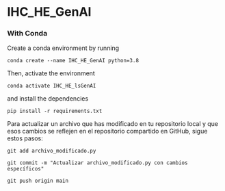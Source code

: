 # IHC_HE_GenAI

### With Conda
Create a conda environment by running
```
conda create --name IHC_HE_GenAI python=3.8
```
Then, activate the environment
```
conda activate IHC_HE_lsGenAI
```
and install the dependencies

```
pip install -r requirements.txt
```

Para actualizar un archivo que has modificado en tu repositorio local y que esos cambios se reflejen en el repositorio compartido en GitHub, sigue estos pasos:

```
git add archivo_modificado.py

git commit -m "Actualizar archivo_modificado.py con cambios específicos"

git push origin main
```

